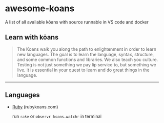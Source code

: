 # awesome-koans
A list of all available kōans with source runnable in VS code and docker


## Learn with kōans

> The Koans walk you along the path to enlightenment in order to learn new languages. The goal is to learn the language, syntax, structure, and some common functions and libraries. We also teach you culture. Testing is not just something we pay lip service to, but something we live. It is essential in your quest to learn and do great things in the language.

---

## Languages

- [Ruby](/ruby)
(rubykoans.com) 

    run  `rake` or `observr koans.watchr` in terminal
